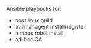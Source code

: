 Ansible playbooks for:

- post linux build
- avamar agent install/register
- nimbus robot install
- ad-hoc QA


